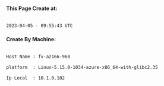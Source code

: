 
   
#### This Page Create at:

```bash

2023-04-05 - 09:55:43 UTC

```

#### Create By Machine:

```bash

Host Name : fv-az166-968

platform  : Linux-5.15.0-1034-azure-x86_64-with-glibc2.35

Ip Local  : 10.1.0.102

```

